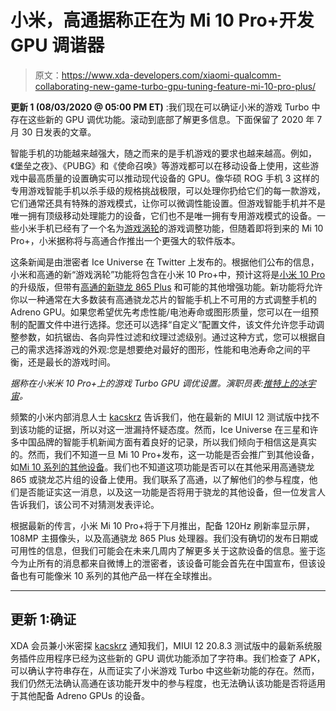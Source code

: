 # 小米，高通据称正在为 Mi 10 Pro+开发 GPU 调谐器

> 原文：<https://www.xda-developers.com/xiaomi-qualcomm-collaborating-new-game-turbo-gpu-tuning-feature-mi-10-pro-plus/>

**更新 1 (08/03/2020 @ 05:00 PM ET)** :我们现在可以确证小米的游戏 Turbo 中存在这些新的 GPU 调优功能。滚动到底部了解更多信息。下面保留了 2020 年 7 月 30 日发表的文章。

智能手机的功能越来越强大，随之而来的是手机游戏的要求也越来越高。例如，《堡垒之夜》、《PUBG》和《使命召唤》等游戏都可以在移动设备上使用，这些游戏中最高质量的设置确实可以推动现代设备的 GPU。像华硕 ROG 手机 3 这样的专用游戏智能手机以杀手级的规格挑战极限，可以处理你扔给它们的每一款游戏，它们通常还具有特殊的游戏模式，让你可以微调性能设置。但游戏智能手机并不是唯一拥有顶级移动处理能力的设备，它们也不是唯一拥有专用游戏模式的设备。一些小米手机已经有了一个名为[游戏涡轮](https://c.mi.com/thread-1863289-1-0.html)的游戏调整功能，但随着即将到来的 Mi 10 Pro+，小米据称将与高通合作推出一个更强大的软件版本。

这条新闻是由泄密者 Ice Universe 在 Twitter 上发布的。根据他们公布的信息，小米和高通的新“游戏涡轮”功能将包含在小米 10 Pro+中，预计这将是[小米 10 Pro](https://www.xda-developers.com/xiaomi-mi-10-pro-review/) 的升级版，但带有[高通的新骁龙 865 Plus](https://www.xda-developers.com/qualcomm-snapdragon-865-plus-launch/) 和可能的其他增强功能。新功能将允许你以一种通常在大多数装有高通骁龙芯片的智能手机上不可用的方式调整手机的 Adreno GPU。如果您希望优先考虑性能/电池寿命或图形质量，您可以在一组预制的配置文件中进行选择。您还可以选择“自定义”配置文件，该文件允许您手动调整参数，如抗锯齿、各向异性过滤和纹理过滤级别。通过这种方式，您可以根据自己的需求选择游戏的外观:您是想要绝对最好的图形，性能和电池寿命之间的平衡，还是最长的游戏时间。

*据称在小米米 10 Pro+上的游戏 Turbo GPU 调优设置。演职员表:[推特上的冰宇宙](https://twitter.com/UniverseIce/status/1288700105722273793)。*

频繁的小米内部消息人士 [kacskrz](https://forum.xda-developers.com/member.php?u=8240900) 告诉我们，他在最新的 MIUI 12 测试版中找不到该功能的证据，所以对这一泄漏持怀疑态度。然而，Ice Universe 在三星和许多中国品牌的智能手机新闻方面有着良好的记录，所以我们倾向于相信这是真实的。然而，我们不知道一旦 Mi 10 Pro+发布，这一功能是否会推广到其他设备，如[Mi 10 系列的其他设备](https://www.xda-developers.com/xiaomi-mi-10-pro-launched-globally-snapdragon-865-108mp-camera-90hz-display/)。我们也不知道这项功能是否可以在其他采用高通骁龙 865 或骁龙芯片组的设备上使用。我们联系了高通，以了解他们的参与程度，他们是否能证实这一消息，以及这一功能是否将用于骁龙的其他设备，但一位发言人告诉我们，该公司不对猜测发表评论。

根据最新的传言，小米 Mi 10 Pro+将于下月推出，配备 120Hz 刷新率显示屏，108MP 主摄像头，以及高通骁龙 865 Plus 处理器。我们没有确切的发布日期或可用性的信息，但我们可能会在未来几周内了解更多关于这款设备的信息。鉴于迄今为止所有的消息都来自微博上的泄密者，该设备可能会首先在中国宣布，但该设备也有可能像米 10 系列的其他产品一样在全球推出。

* * *

## 更新 1:确证

XDA 会员兼小米密探 [kacskrz](https://forum.xda-developers.com/member.php?u=8240900) 通知我们，MIUI 12 20.8.3 测试版中的最新系统服务插件应用程序已经为这些新的 GPU 调优功能添加了字符串。我们检查了 APK，可以确认字符串存在，从而证实了小米游戏 Turbo 中这些新功能的存在。然而，我们仍然无法确认高通在该功能开发中的参与程度，也无法确认该功能是否将适用于其他配备 Adreno GPUs 的设备。